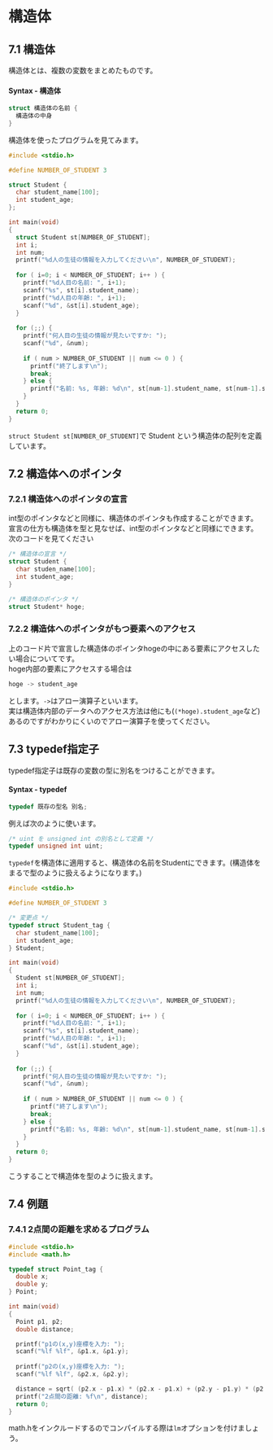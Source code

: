 # 構造体
## 7.1 構造体
構造体とは、複数の変数をまとめたものです。
#### Syntax - 構造体
```c
struct 構造体の名前 {
  構造体の中身
}
```
構造体を使ったプログラムを見てみます。
```c
#include <stdio.h>

#define NUMBER_OF_STUDENT 3

struct Student {
  char student_name[100];
  int student_age;
};

int main(void)
{
  struct Student st[NUMBER_OF_STUDENT];
  int i;
  int num;
  printf("%d人の生徒の情報を入力してください\n", NUMBER_OF_STUDENT);
  
  for ( i=0; i < NUMBER_OF_STUDENT; i++ ) {
    printf("%d人目の名前: ", i+1);
    scanf("%s", st[i].student_name);
    printf("%d人目の年齢: ", i+1);
    scanf("%d", &st[i].student_age);
  }
  
  for (;;) {
    printf("何人目の生徒の情報が見たいですか: ");
    scanf("%d", &num);
    
    if ( num > NUMBER_OF_STUDENT || num <= 0 ) {
      printf("終了します\n");
      break;
    } else {
      printf("名前: %s, 年齢: %d\n", st[num-1].student_name, st[num-1].student_age);
    }
  }
  return 0;
}
```
`struct Student st[NUMBER_OF_STUDENT]`で Student という構造体の配列を定義しています。
## 7.2 構造体へのポインタ
### 7.2.1 構造体へのポインタの宣言
int型のポインタなどと同様に、構造体のポインタも作成することができます。  
宣言の仕方も構造体を型と見なせば、int型のポインタなどと同様にできます。  
次のコードを見てください
```c
/* 構造体の宣言 */
struct Student {
  char studen_name[100];
  int student_age;
}

/* 構造体のポインタ */
struct Student* hoge;
```
### 7.2.2 構造体へのポインタがもつ要素へのアクセス
上のコード片で宣言した構造体のポインタhogeの中にある要素にアクセスしたい場合についてです。  
hoge内部の要素にアクセスする場合は
```c
hoge -> student_age
```
とします。`->`はアロー演算子といいます。  
実は構造体内部のデータへのアクセス方法は他にも(`(*hoge).student_age`など)あるのですがわかりにくいのでアロー演算子を使ってください。
## 7.3 typedef指定子
typedef指定子は既存の変数の型に別名をつけることができます。
#### Syntax - typedef
```c
typedef 既存の型名 別名;
```
例えば次のように使います。
```c
/* uint を unsigned int の別名として定義 */
typedef unsigned int uint;
```
`typedef`を構造体に適用すると、構造体の名前をStudentにできます。(構造体をまるで型のように扱えるようになります。)
```c
#include <stdio.h>

#define NUMBER_OF_STUDENT 3

/* 変更点 */
typedef struct Student_tag {
  char student_name[100];
  int student_age;
} Student;

int main(void)
{
  Student st[NUMBER_OF_STUDENT];
  int i;
  int num;
  printf("%d人の生徒の情報を入力してください\n", NUMBER_OF_STUDENT);
  
  for ( i=0; i < NUMBER_OF_STUDENT; i++ ) {
    printf("%d人目の名前: ", i+1);
    scanf("%s", st[i].student_name);
    printf("%d人目の年齢: ", i+1);
    scanf("%d", &st[i].student_age);
  }
  
  for (;;) {
    printf("何人目の生徒の情報が見たいですか: ");
    scanf("%d", &num);
    
    if ( num > NUMBER_OF_STUDENT || num <= 0 ) {
      printf("終了します\n");
      break;
    } else {
      printf("名前: %s, 年齢: %d\n", st[num-1].student_name, st[num-1].student_age);
    }
  }
  return 0;
}
```
こうすることで構造体を型のように扱えます。
## 7.4 例題
### 7.4.1 2点間の距離を求めるプログラム
```c
#include <stdio.h>
#include <math.h>

typedef struct Point_tag {
  double x;
  double y;
} Point;

int main(void)
{
  Point p1, p2;
  double distance;

  printf("p1の(x,y)座標を入力: ");
  scanf("%lf %lf", &p1.x, &p1.y);
  
  printf("p2の(x,y)座標を入力: ");
  scanf("%lf %lf", &p2.x, &p2.y);

  distance = sqrt( (p2.x - p1.x) * (p2.x - p1.x) + (p2.y - p1.y) * (p2.y - p1.y) );
  printf("2点間の距離: %f\n", distance);
  return 0;
}
```
math.hをインクルードするのでコンパイルする際は`lm`オプションを付けましょう。
